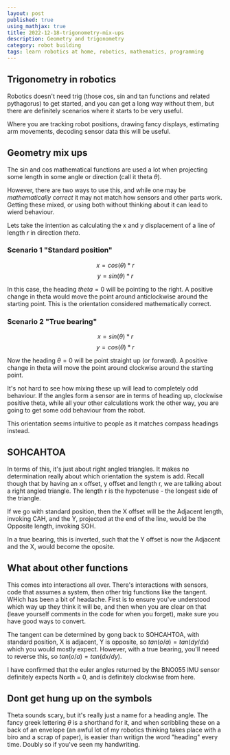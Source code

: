 ```yaml
---
layout: post
published: true
using_mathjax: true
title: 2022-12-18-trigonometry-mix-ups
description: Geometry and trigonometry
category: robot building
tags: learn robotics at home, robotics, mathematics, programming
---
```

## Trigonometry in robotics

Robotics doesn't need trig (those cos, sin and tan functions and related pythagorus) to get started, and you can get a long way without them, but there are definitely scenarios where it starts to be very useful.

Where you are tracking robot positions, drawing fancy displays, estimating arm movements, decoding sensor data this will be useful.

## Geometry mix ups

The sin and cos mathematical functions are used a lot when projecting some length in some angle or direction (call it theta $\theta$).

However, there are two ways to use this, and while one may be _mathematically correct_ it may not match how sensors and other parts work. Getting these mixed, or using both without thinking about it can lead to wierd behaviour.

Lets take the intention as calculating the x and y displacement of a line of length $r$ in direction $theta$.

### Scenario 1 "Standard position"

$$x = cos(\theta) * r$$
$$y = sin(\theta) * r$$

In this case, the heading $theta=0$ will be pointing to the right. A positive change in theta would move the point around anticlockwise around the starting point. This is the orientation considered mathematically correct.

### Scenario 2 "True bearing"

$$x = sin(\theta) * r$$
$$y = cos(\theta) * r$$

Now the heading $\theta=0$ will be point straight up (or forward). A positive change in theta will move the point around clockwise around the starting point.

It's not hard to see how mixing these up will lead to completely odd behaviour. If the angles form a sensor are in terms of heading up, clockwise positive theta, while all your other calculations work the other way, you are going to get some odd behaviour from the robot.

This orientation seems intuitive to people as it matches compass headings instead.

## SOHCAHTOA

In terms of this, it's just about right angled triangles. It makes no determination really about which orientation the system is add. Recall though that by having an x offset, y offset and length r, we are talking about a right angled triangle. The length r is the hypotenuse - the longest side of the triangle. 

If we go with standard position, then the X offset will be the Adjacent length, invoking CAH, and the Y, projected at the end of the line, would be the Opposite length, invoking SOH.

In a true bearing, this is inverted, such that the Y offset is now the Adjacent and the X, would become the oposite.

## What about other functions

This comes into interactions all over. There's interactions with sensors, code that assumes a system, then other trig functions like the tangent. WHich has been a bit of headache. First is to ensure you've understood which way up they think it will be, and then when you are clear on that (leave yourself comments in the code for when you forget), make sure you have good ways to convert.

The tangent can be determined by gong back to SOHCAHTOA, with standard position, X is adjacent, Y is opposite, so $tan(o/a) = tan(dy/dx)$ which you would mostly expect. However, with a true bearing, you'll neeed to reverse this, so $tan(o/a) = tan(dx/dy)$.

I have confirmed that the euler angles returned by the BNO055 IMU sensor definitely expects North = 0, and is definitely clockwise from here.

## Dont get hung up on the symbols

Theta sounds scary, but it's really just a name for a heading angle. The fancy greek lettering $\theta$ is a shorthand for it, and when scribbling these on a  back of an envelope (an awful lot of my robotics thinking takes place with a biro and a scrap of paper), is easier than writign the word "heading" every time. Doubly so if you've seen my handwriting.


